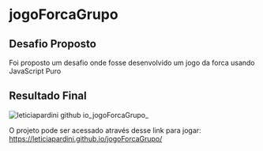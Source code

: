 # jogoForcaGrupo

## Desafio Proposto
Foi proposto um desafio onde fosse desenvolvido um jogo da forca usando JavaScript Puro

## Resultado Final

![leticiapardini github io_jogoForcaGrupo_](https://user-images.githubusercontent.com/97961576/171622307-2f533ffa-7bf1-4091-9655-4c2a2ee336a6.png)

O projeto pode ser acessado através desse link para jogar: https://leticiapardini.github.io/jogoForcaGrupo/
